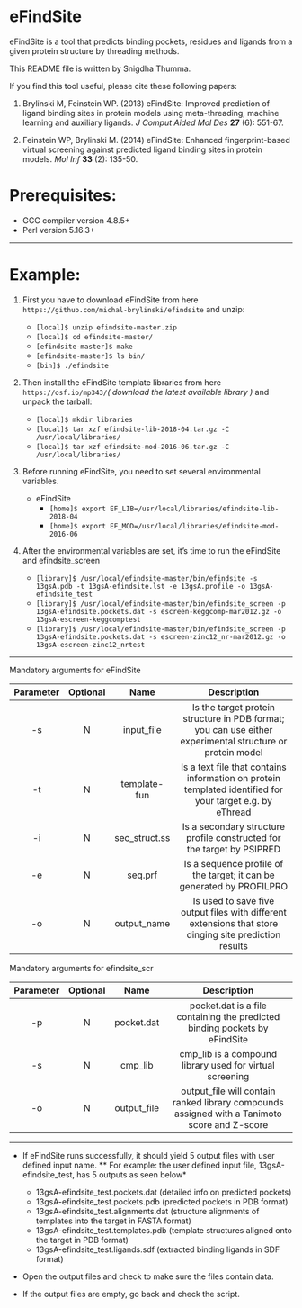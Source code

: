 # eFindSite
eFindSite is a tool that predicts binding pockets, residues and ligands from a given protein structure by threading methods. 

This README file is written by Snigdha Thumma.

If you find this tool useful, please cite these following papers:

1.	Brylinski M, Feinstein WP. (2013) eFindSite: Improved prediction of ligand binding sites in protein models using meta-threading, machine learning and auxiliary ligands. *J Comput Aided Mol Des* **27** (6): 551-67.

2.	Feinstein WP, Brylinski M. (2014) eFindSite: Enhanced fingerprint-based virtual screening against predicted ligand binding sites in protein models. *Mol Inf* **33** (2): 135-50.  

# Prerequisites:
- GCC compiler version 4.8.5+
- Perl version 5.16.3+


------

# Example:
1. First you have to download eFindSite from here `https://github.com/michal-brylinski/efindsite` and unzip: 
     - `[local]$ unzip efindsite-master.zip`
     - `[local]$ cd efindsite-master/`
     - `[efindsite-master]$ make`
     - `[efindsite-master]$ ls bin/`
     - `[bin]$ ./efindsite`


2. Then install the eFindSite template libraries from here `https://osf.io/mp343/`*( download the latest available library )* and unpack the tarball:
     - `[local]$ mkdir libraries`
     - `[local]$ tar xzf efindsite-lib-2018-04.tar.gz -C /usr/local/libraries/`
     - `[local]$ tar xzf efindsite-mod-2016-06.tar.gz -C /usr/local/libraries/`

3. Before running eFindSite, you need to set several environmental variables. 
     - eFindSite
       - `[home]$ export EF_LIB=/usr/local/libraries/efindsite-lib-2018-04`
       - `[home]$ export EF_MOD=/usr/local/libraries/efindsite-mod-2016-06`

4. After the environmental variables are set, it’s time to run the eFindSite and efindsite_screen
     - `[library]$ /usr/local/efindsite-master/bin/efindsite -s 13gsA.pdb -t 13gsA-efindsite.lst -e 13gsA.profile -o 13gsA-efindsite_test`
     - `[library]$ /usr/local/efindsite-master/bin/efindsite_screen -p 13gsA-efindsite.pockets.dat -s escreen-keggcomp-mar2012.gz -o 13gsA-escreen-keggcomptest`
     - `[library]$ /usr/local/efindsite-master/bin/efindsite_screen -p 13gsA-efindsite.pockets.dat -s escreen-zinc12_nr-mar2012.gz -o 13gsA-escreen-zinc12_nrtest`

------

Mandatory arguments for eFindSite

|Parameter  |  Optional   |  Name |  Description   |
|:---:|:---:|:---:|:---:|
|    -s            |         N          |   input_file           | Is the target protein structure in PDB format; you can use either experimental structure or protein model |
|     -t            |          N         |     template-fun  | Is a text file that contains information on protein templated identified for your target e.g. by eThread |
|     -i            |          N         |     sec_struct.ss  | Is a secondary structure profile constructed for the target by PSIPRED |
|     -e           |          N         |     seq.prf            | Is a sequence profile of the target; it can be generated by PROFILPRO |
|     -o           |          N         |     output_name  | Is used to save five output files with different extensions that store dinging site prediction results |

Mandatory arguments for efindsite_scr

|Parameter  |  Optional   |  Name |  Description   |
|:---:|:---:|:---:|:---:|
|     -p          |      N   |    pocket.dat    |     pocket.dat is a file containing the predicted binding pockets by eFindSite  |
|     -s          |      N   |   cmp_lib          |      cmp_lib is a compound library used for virtual screening           |
|     -o          |    N     |    output_file    |   output_file will contain ranked library compounds assigned with a Tanimoto score and Z-score  |

------

- If eFindSite runs successfully, it should yield 5 output files with user defined input name.
** For example: the user defined input file, 13gsA-efindsite_test, has 5 outputs as seen below*
     - 13gsA-efindsite_test.pockets.dat (detailed info on predicted pockets)
     - 13gsA-efindsite_test.pockets.pdb (predicted pockets in PDB format)
     - 13gsA-efindsite_test.alignments.dat (structure alignments of templates into the target in FASTA format)
     - 13gsA-efindsite_test.templates.pdb (template structures aligned onto the target in PDB format)
     - 13gsA-efindsite_test.ligands.sdf (extracted binding ligands in SDF format)

- Open the output files and check to make sure the files contain data.
- If the output files are empty, go back and check the script.
